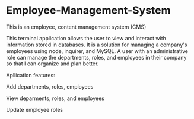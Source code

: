 # Employee-Management-System

This is an employee, content management system (CMS)

This terminal application allows the user to view and interact with information stored in databases. It is a solution for managing a company's employees using node, inquirer, and MySQL.  A user with an administrative role can manage the departments, roles, and employees in their company so that I can organize and plan better.

Apllication features:

Add departments, roles, employees

View deparments, roles, and employees
 
 Update employee roles
